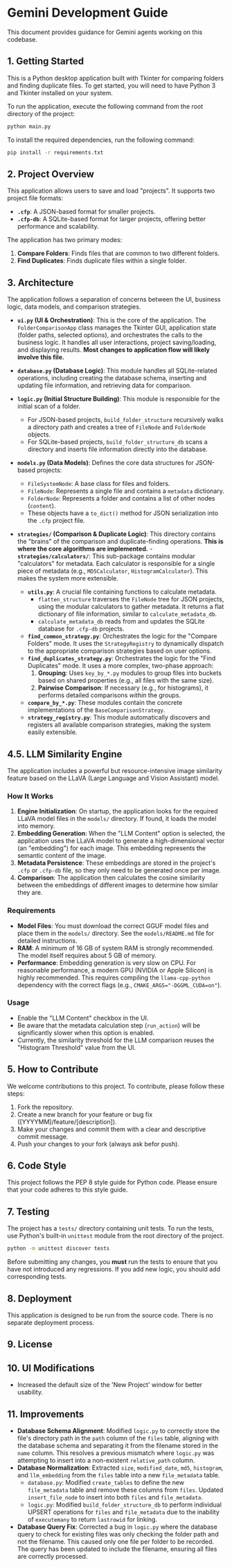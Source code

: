 # Gemini Development Guide

This document provides guidance for Gemini agents working on this codebase.

## 1. Getting Started

This is a Python desktop application built with Tkinter for comparing folders and finding duplicate files. To get started, you will need to have Python 3 and Tkinter installed on your system.

To run the application, execute the following command from the root directory of the project:

```bash
python main.py
```

To install the required dependencies, run the following command:

```bash
pip install -r requirements.txt
```

## 2. Project Overview

This application allows users to save and load "projects". It supports two project file formats:
- **`.cfp`**: A JSON-based format for smaller projects.
- **`.cfp-db`**: A SQLite-based format for larger projects, offering better performance and scalability.

The application has two primary modes:
1.  **Compare Folders**: Finds files that are common to two different folders.
2.  **Find Duplicates**: Finds duplicate files within a single folder.

## 3. Architecture

The application follows a separation of concerns between the UI, business logic, data models, and comparison strategies.

-   **`ui.py` (UI & Orchestration)**: This is the core of the application. The `FolderComparisonApp` class manages the Tkinter GUI, application state (folder paths, selected options), and orchestrates the calls to the business logic. It handles all user interactions, project saving/loading, and displaying results. **Most changes to application flow will likely involve this file.**

-   **`database.py` (Database Logic)**: This module handles all SQLite-related operations, including creating the database schema, inserting and updating file information, and retrieving data for comparison.

-   **`logic.py` (Initial Structure Building)**: This module is responsible for the initial scan of a folder. 
    - For JSON-based projects, `build_folder_structure` recursively walks a directory path and creates a tree of `FileNode` and `FolderNode` objects.
    - For SQLite-based projects, `build_folder_structure_db` scans a directory and inserts file information directly into the database.

-   **`models.py` (Data Models)**: Defines the core data structures for JSON-based projects:
    -   `FileSystemNode`: A base class for files and folders.
    -   `FileNode`: Represents a single file and contains a `metadata` dictionary.
    -   `FolderNode`: Represents a folder and contains a list of other nodes (`content`).
    -   These objects have a `to_dict()` method for JSON serialization into the `.cfp` project file.

-   **`strategies/` (Comparison & Duplicate Logic)**: This directory contains the "brains" of the comparison and duplicate-finding operations. **This is where the core algorithms are implemented.**
        -   **`strategies/calculators/`**: This sub-package contains modular "calculators" for metadata. Each calculator is responsible for a single piece of metadata (e.g., `MD5Calculator`, `HistogramCalculator`). This makes the system more extensible.
    -   **`utils.py`**: A crucial file containing functions to calculate metadata. 
        - `flatten_structure` traverses the `FileNode` tree for JSON projects, using the modular calculators to gather metadata. It returns a flat dictionary of file information, similar to `calculate_metadata_db`.
        - `calculate_metadata_db` reads from and updates the SQLite database for `.cfp-db` projects.
    -   **`find_common_strategy.py`**: Orchestrates the logic for the "Compare Folders" mode. It uses the `StrategyRegistry` to dynamically dispatch to the appropriate comparison strategies based on user options.
    -   **`find_duplicates_strategy.py`**: Orchestrates the logic for the "Find Duplicates" mode. It uses a more complex, two-phase approach:
        1.  **Grouping**: Uses `key_by_*.py` modules to group files into buckets based on shared properties (e.g., all files with the same size).
        2.  **Pairwise Comparison**: If necessary (e.g., for histograms), it performs detailed comparisons *within* the groups.
    -   **`compare_by_*.py`**: These modules contain the concrete implementations of the `BaseComparisonStrategy`.
    -   **`strategy_registry.py`**: This module automatically discovers and registers all available comparison strategies, making the system easily extensible.

## 4.5. LLM Similarity Engine

The application includes a powerful but resource-intensive image similarity feature based on the LLaVA (Large Language and Vision Assistant) model.

### How It Works

1.  **Engine Initialization**: On startup, the application looks for the required LLaVA model files in the `models/` directory. If found, it loads the model into memory.
2.  **Embedding Generation**: When the "LLM Content" option is selected, the application uses the LLaVA model to generate a high-dimensional vector (an "embedding") for each image. This embedding represents the semantic content of the image.
3.  **Metadata Persistence**: These embeddings are stored in the project's `.cfp` or `.cfp-db` file, so they only need to be generated once per image.
4.  **Comparison**: The application then calculates the cosine similarity between the embeddings of different images to determine how similar they are.

### Requirements

-   **Model Files**: You must download the correct GGUF model files and place them in the `models/` directory. See the `models/README.md` file for detailed instructions.
-   **RAM**: A minimum of 16 GB of system RAM is strongly recommended. The model itself requires about 5 GB of memory.
-   **Performance**: Embedding generation is very slow on CPU. For reasonable performance, a modern GPU (NVIDIA or Apple Silicon) is highly recommended. This requires compiling the `llama-cpp-python` dependency with the correct flags (e.g., `CMAKE_ARGS="-DGGML_CUDA=on"`).

### Usage

-   Enable the "LLM Content" checkbox in the UI.
-   Be aware that the metadata calculation step (`run_action`) will be significantly slower when this option is enabled.
-   Currently, the similarity threshold for the LLM comparison reuses the "Histogram Threshold" value from the UI.

## 5. How to Contribute

We welcome contributions to this project. To contribute, please follow these steps:

1.  Fork the repository.
2.  Create a new branch for your feature or bug fix  ([YYYYMM]/feature/[description]).
3.  Make your changes and commit them with a clear and descriptive commit message.
4.  Push your changes to your fork (always ask befor push).

## 6. Code Style

This project follows the PEP 8 style guide for Python code. Please ensure that your code adheres to this style guide.

## 7. Testing

The project has a `tests/` directory containing unit tests. To run the tests, use Python's built-in `unittest` module from the root directory of the project.

```bash
python -m unittest discover tests
```

Before submitting any changes, you **must** run the tests to ensure that you have not introduced any regressions. If you add new logic, you should add corresponding tests.

## 8. Deployment

This application is designed to be run from the source code. There is no separate deployment process.

## 9. License

## 10. UI Modifications

- Increased the default size of the 'New Project' window for better usability.

## 11. Improvements

-   **Database Schema Alignment**: Modified `logic.py` to correctly store the file's directory path in the `path` column of the `files` table, aligning with the database schema and separating it from the filename stored in the `name` column. This resolves a previous mismatch where `logic.py` was attempting to insert into a non-existent `relative_path` column.
-   **Database Normalization**: Extracted `size`, `modified_date`, `md5`, `histogram`, and `llm_embedding` from the `files` table into a new `file_metadata` table.
    -   `database.py`: Modified `create_tables` to define the new `file_metadata` table and remove these columns from `files`. Updated `insert_file_node` to insert into both `files` and `file_metadata`.
    -   `logic.py`: Modified `build_folder_structure_db` to perform individual UPSERT operations for `files` and `file_metadata` due to the inability of `executemany` to return `lastrowid` for linking.
-   **Database Query Fix**: Corrected a bug in `logic.py` where the database query to check for existing files was only checking the folder path and not the filename. This caused only one file per folder to be recorded. The query has been updated to include the filename, ensuring all files are correctly processed.